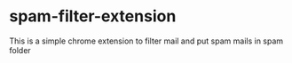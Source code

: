 # spam-filter-extension
This is a simple chrome extension to filter mail and put spam mails in spam folder
